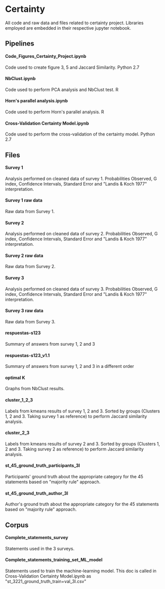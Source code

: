 # Certainty
All code and raw data and files related to certainty project. Libraries employed are embedded in their respective jupyter notebook.

## Pipelines
#### Code_Figures_Certainty_Project.ipynb
Code used to create figure 3, 5 and Jaccard Similarity. Python 2.7

#### NbClust.ipynb
Code used to perform PCA analysis and NbClust test. R

#### Horn's parallel analysis.ipynb
Code used to perform Horn's parallel analysis. R

#### Cross-Validation Certainty Model.ipynb
Code used to perform the cross-validation of the certainty model. Python 2.7

## Files
#### Survey 1
Analysis performed on cleaned data of survey 1. Probabilities Observed, G index, Confidence Intervals, Standard Error and "Landis & Koch 1977" interpretation.
#### Survey 1 raw data
Raw data from Survey 1.

#### Survey 2
Analysis performed on cleaned data of survey 2. Probabilities Observed, G index, Confidence Intervals, Standard Error and "Landis & Koch 1977" interpretation.
#### Survey 2 raw data
Raw data from Survey 2.

#### Survey 3
Analysis performed on cleaned data of survey 3. Probabilities Observed, G index, Confidence Intervals, Standard Error and "Landis & Koch 1977" interpretation.
#### Survey 3 raw data
Raw data from Survey 3.

#### respuestas-s123
Summary of answers from survey 1, 2 and 3

#### respuestas-s123_v1.1
Summary of answers from survey 1, 2 and 3 in a different order

#### optimal K
Graphs from NbClust results.

#### cluster_1_2_3
Labels from kmeans results of survey 1, 2 and 3. Sorted by groups (Clusters 1, 2 and 3. Taking survey 1 as reference) to perform Jaccard similarity analysis.

#### cluster_2_3
Labels from kmeans results of survey 2 and 3. Sorted by groups (Clusters 1, 2 and 3. Taking survey 2 as reference) to perform Jaccard similarity analysis.

#### st_45_ground_truth_participants_3l
Participants' ground truth about the appropriate category for the 45 statements based on "majority rule" approach.

#### st_45_ground_truth_author_3l
Author's ground truth about the appropriate category for the 45 statements based on "majority rule" approach.

## Corpus
#### Complete_statements_survey
Statements used in the 3 surveys.

#### Complete_statements_training_set_ML_model
Statements used to train the machine-learning model. This doc is called in Cross-Validation Certainty Model.ipynb as "st_3221_ground_truth_train+val_3l.csv" 
